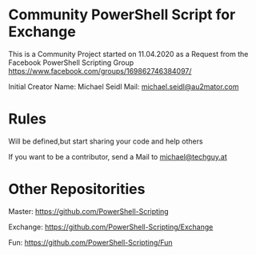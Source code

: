 # Community PowerShell Script for Exchange

This is a Community Project started on 11.04.2020 as a Request from the Facebook PowerShell Scripting Group
https://www.facebook.com/groups/169862746384097/

Initial Creator
Name: Michael Seidl
Mail: michael.seidl@au2mator.com

# Rules
Will be defined,but start sharing your code and help others

If you want to be a contributor, send a Mail to michael@techguy.at

# Other Repositorities
Master: https://github.com/PowerShell-Scripting

Exchange:   https://github.com/PowerShell-Scripting/Exchange

Fun:        https://github.com/PowerShell-Scripting/Fun